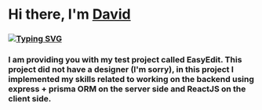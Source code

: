 # Hi there, I'm [David](https://www.linkedin.com/in/dshamsani/)
### [![Typing SVG](https://readme-typing-svg.herokuapp.com?color=%2336BCF7&lines=Computer+science+student)](https://git.io/typing-svg)

### I am providing you with my test project called EasyEdit. This project did not have a designer (I'm sorry), in this project I implemented my skills related to working on the backend using express + prisma ORM on the server side and ReactJS on the client side.
